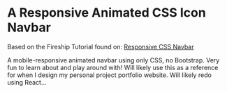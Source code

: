 # A Responsive Animated CSS Icon Navbar

Based on the Fireship Tutorial found on: [Responsive CSS Navbar](https://youtu.be/biOMz4puGt8)

A mobile-responsive animated navbar using only CSS, no Bootstrap. Very fun to learn about and play around with!
Will likely use this as a reference for when I design my personal project portfolio website. Will likely redo using React...
